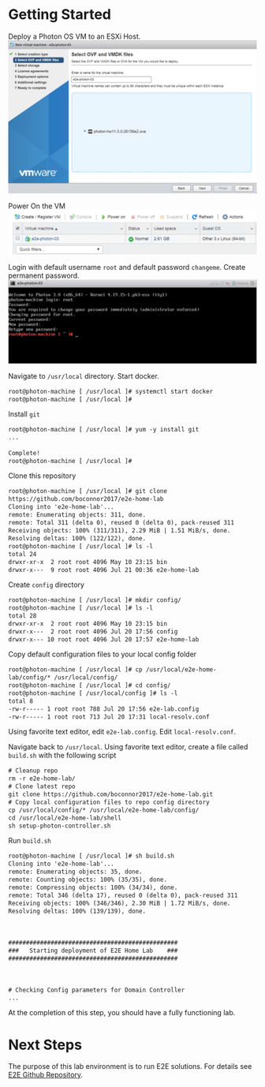 # Getting Started
Deploy a Photon OS VM to an ESXi Host. 
![](https://github.com/boconnor2017/e2e-home-lab/blob/master/img/getting_started_005.PNG)

Power On the VM
![](https://github.com/boconnor2017/e2e-home-lab/blob/master/img/getting_started_006.PNG)

Login with default username `root` and default password `changeme`. Create permanent password.
![](https://github.com/boconnor2017/e2e-home-lab/blob/master/img/getting_started_007.PNG)

Navigate to `/usr/local` directory. Start docker.
```
root@photon-machine [ /usr/local ]# systemctl start docker
root@photon-machine [ /usr/local ]#
```

Install `git`
```
root@photon-machine [ /usr/local ]# yum -y install git
...

Complete!
root@photon-machine [ /usr/local ]#
```

Clone this repository
```
root@photon-machine [ /usr/local ]# git clone https://github.com/boconnor2017/e2e-home-lab
Cloning into 'e2e-home-lab'...
remote: Enumerating objects: 311, done.
remote: Total 311 (delta 0), reused 0 (delta 0), pack-reused 311
Receiving objects: 100% (311/311), 2.29 MiB | 1.51 MiB/s, done.
Resolving deltas: 100% (122/122), done.
root@photon-machine [ /usr/local ]# ls -l
total 24
drwxr-xr-x  2 root root 4096 May 10 23:15 bin
drwxr-x---  9 root root 4096 Jul 21 00:36 e2e-home-lab
```

Create `config` directory
```
root@photon-machine [ /usr/local ]# mkdir config/
root@photon-machine [ /usr/local ]# ls -l
total 28
drwxr-xr-x  2 root root 4096 May 10 23:15 bin
drwxr-x---  2 root root 4096 Jul 20 17:56 config
drwxr-x--- 10 root root 4096 Jul 20 17:57 e2e-home-lab
```

Copy default configuration files to your local config folder
```
root@photon-machine [ /usr/local ]# cp /usr/local/e2e-home-lab/config/* /usr/local/config/
root@photon-machine [ /usr/local ]# cd config/
root@photon-machine [ /usr/local/config ]# ls -l
total 8
-rw-r----- 1 root root 788 Jul 20 17:56 e2e-lab.config
-rw-r----- 1 root root 713 Jul 20 17:31 local-resolv.conf
```

Using favorite text editor, edit `e2e-lab.config`. Edit `local-resolv.conf`.

Navigate back to `/usr/local`. Using favorite text editor, create a file called `build.sh` with the following script
```
# Cleanup repo
rm -r e2e-home-lab/
# Clone latest repo
git clone https://github.com/boconnor2017/e2e-home-lab.git
# Copy local configuration files to repo config directory
cp /usr/local/config/* /usr/local/e2e-home-lab/config/
cd /usr/local/e2e-home-lab/shell
sh setup-photon-controller.sh
```

Run `build.sh`
```
root@photon-machine [ /usr/local ]# sh build.sh
Cloning into 'e2e-home-lab'...
remote: Enumerating objects: 35, done.
remote: Counting objects: 100% (35/35), done.
remote: Compressing objects: 100% (34/34), done.
remote: Total 346 (delta 17), reused 0 (delta 0), pack-reused 311
Receiving objects: 100% (346/346), 2.30 MiB | 1.72 MiB/s, done.
Resolving deltas: 100% (139/139), done.



################################################
###   Starting deployment of E2E Home Lab    ###
################################################



# Checking Config parameters for Domain Controller
...
```

At the completion of this step, you should have a fully functioning lab. 

# Next Steps
The purpose of this lab environment is to run E2E solutions. For details see [E2E Github Repository](https://github.com/boconnor2017/vmw-e2e).
